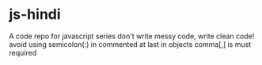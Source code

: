 # js-hindi
A code repo for javascript series
don't write messy code, write clean code!
avoid using semicolon(:) in commented at last
in objects comma[,] is must required 